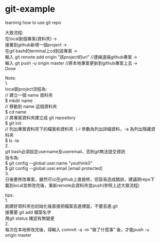 # git-example
learning how to use git repo


大致流程:  
  在local創個專案(資料夾) ->  
  接著到github新增一個project ->  
  在git bash的terminal上cd到該專案 ->  
  輸入 git remote add origin "該project的url" //連線遠端github專案  ->  
  輸入 git push -u origin master //將本地專案更新到github專案上去 ->  
  Done  

Note:  
1.  
  local創project流程為:  
    // 建立一個 name 資料夾  
    $ mkdir name  
    // 移動到 name 這個資料夾  
    $ cd name  
    // 將專案資料夾建立成 git repository  
    $ git init  
    // 列出專案資料夾下的檔案和資料夾（-l 參數為列出詳細資料，-a 為列出隱藏資料夾  
    $ ls -la  
2.  
  git bash必須設定username及useremail，否則git無法提交資訊  
  指令為:  
    $ git config --global user.name "youthink0"  
    $ git config --global user.email [email protected]  
3.  
  日後要修改專案，雖然可以在github上直接修，但容易造成錯誤，建議把repo下載到local並修改完後，重新remote此資料夾並push(參照上述大致流程)  

tips:  
1.  
  創建好資料夾也初始化後直接把檔案丟進裡面，不要丟進.git  
  接著要 git add 檔案名字  
  用git status 確認有無變更  
2.  
  每次在本地修改完後，得輸入 commit -a -m "做了什麼事" 後，才能push -u origin master  
